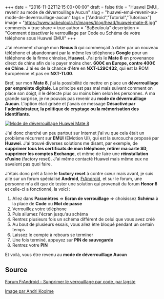 +++
date = "2016-11-22T12:15:00+00:00"
draft = false
title = "Huawei EMUI, revenir au mode de déverrouillage Aucun"
slug = "huawei-emui-revenir-au-mode-de-deverrouillage-aucun"
tags = ["Android","Tutorial","Tutoriaux"]
image = "https://www.babeuloula.fr/images/blog/head/huawei-mate-8.jpg"
comments = true
share = true
author = "BaBeuloula"
description = "Comment désactiver le verrouillage par Code ou Schéma de votre téléphone sous Huawei EMUI"
+++

J'ai récement changé mon **Nexus 5** qui commençait à dater par un nouveau téléphone et abandonnant par la même les téléphones **Google** pour un téléphone de la firme chinoise, **Huawei**. J'ai pris le **Mate 8** en provenance direct de chine afin de le payer moins cher. **600€ en Europe, contre 400€ en Chine**. J'ai eu de la chance d'être en **NXT-L29C432**, qui est la ROM Européenne et pas en **NXT-TL00**.

Bref, sur mon **Mate 8**, j'ai la possibilité de mettre en place un **déverrouillage par empreinte digitale**. Le principe est pas mal mais suivant comment on place son doigt, il le détecte plus ou moins bien selon les personnes. A ma grande surprise, je ne pouvais pas revenir au **mode de déverrouillage Aucun**. L'option était grisée et j'avais ce message **Désactivé par l'administrateur, la politique de cryptage ou la mémorisation des identifiants**.

[![Mode de déverrouillage Huawei Mate 8](//www.babeuloula.fr/images/huawei/mode-de-deverrouillage-emui.png)](//www.babeuloula.fr/images/huawei/mode-de-deverrouillage-emui.png)

J'ai donc cherché un peu partout sur Internet j'ai vu que cela était un problème récurrent sur **EMUI** (EMotion UI), qui est la surcouche proposé par **Huawei**. J'ai trouvé diverses solutions me disant, par exemple, de **supprimer tous les certificats de mon téléphone**, **retirer ma carte SD**, **supprimer les comptes Exchange**, et même de faire une **réinstallation d'usine** (factory reset). J'ai même contacté Huawei mais même eux ne savaient pas quoi faire.

J'étais donc prêt à faire le **factory reset** à contre cœur mais avant, je suis allé sur un forum spécialisé **Android**, [FrAndroid](http://www.frandroid.com/), et sur le forum, une personne m'a dit que de tester une solution qui provenait du forum **Honor 8** et celle-ci a fonctionné, la voici :

1. Allez dans **Paramètres** => **Ecran de verrouillage** => choisissez **Schéma** à la place de **Code** ou **Mot de passe**
2. Verrouillez votre téléphone
3. Puis allumez l'écran jusqu'au schéma
4. Rentrez plusieurs fois un schéma différent de celui que vous avez créé
5. Au bout de plusieurs essais, vous allez être bloqué pendant un certain temps
6. Laissez le compte à rebours se terminer
7. Une fois terminé, appuyez sur **PIN de sauvegarde**
8. Rentrez votre **PIN**

Et voilà, vous être revenu au **mode de déverrouillage Aucun**
## Source

[Forum FrAndroid - Supprimer le verrouillage par code, par lagste](http://forum.frandroid.com/topic/241677-supprimer-le-verrouillage-par-code/)

[Image par Andri Koolme](https://www.flickr.com/photos/andrikoolme/26450011456)